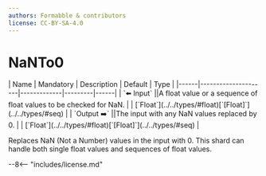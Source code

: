 ```yaml
---
authors: Formabble & contributors
license: CC-BY-SA-4.0
---
```



# NaNTo0

<div class="sh-parameters" markdown="1">
| Name | Mandatory | Description | Default | Type |
|------|---------------------|-------------|---------|------|
| `⬅️ Input` ||A float value or a sequence of float values to be checked for NaN. | | [`Float`](../../types/#float)[`[Float]`](../../types/#seq) |
| `Output ➡️` ||The input with any NaN values replaced by 0. | | [`Float`](../../types/#float)[`[Float]`](../../types/#seq) |

</div>

Replaces NaN (Not a Number) values in the input with 0. This shard can handle both single float values and sequences of float values.

--8<-- "includes/license.md"

